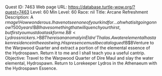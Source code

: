 Quest ID: 7463
Web page URL: https://database.turtle-wow.org/?quest=7463
Level: 60
Min Level: 60
Race: nil
Title: Arcane Refreshment
Description: A $r mage! How wonderous. I have not seen one of your kind for... oh what is it going on now? 500 years!$B$BI have something that will quench your thirst, but first you must do a task for me.$B$B<Lydros snickers.>$B$BThere is an anomaly in Eldre'Thalas. A water elemental has taken residence in the east wing. His presence must be catalogued!$B$BVenture to the Warpwood Quarter and extract a portion of the elemental essence of the Hydrospawn. Return it to me and I shall teach you a useful cantrip.
Objective: Travel to the Warpwood Quarter of Dire Maul and slay the water elemental, Hydrospawn. Return to Lorekeeper Lydros in the Athenaeum with the Hydrospawn Essence.
